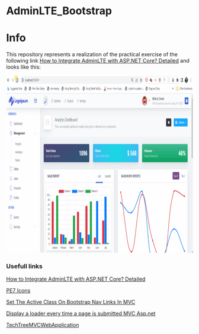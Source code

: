 # AdminLTE_Bootstrap

# Info

This repository represents a realization of the practical exercise of the following link [How to Integrate AdminLTE with ASP.NET Core? Detailed](https://codewithmukesh.com/blog/integrating-adminlte-with-aspnet-core/) and looks like this:

<img src="images/Resume.gif" alt="Logo" width="840" height="480">

### Usefull links

[How to Integrate AdminLTE with ASP.NET Core? Detailed](https://codewithmukesh.com/blog/integrating-adminlte-with-aspnet-core/)

[PE7 Icons](https://coderthemes.com/uplon/layouts/vertical/icons-pe7.html)

[Set The Active Class On Bootstrap Nav Links In MVC](https://www.clintmcmahon.com/set-the-active-class-on-bootstrap-nav-links-in-mvc/)

[Display a loader every time a page is submitted MVC Asp.net](https://stackoverflow.com/questions/56973776/display-a-loader-every-time-a-page-is-submitted-mvc-asp-net)

[TechTreeMVCWebApplication](https://github.com/GavinLonDigital/TechTreeMVCWebApplication/tree/main)

